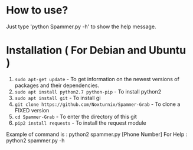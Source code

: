 

# How to use?
Just type 'python Spammer.py -h' to show the help message.

# Installation ( For Debian and Ubuntu )
1. `sudo apt-get update` - To get information on the newest versions of packages and their dependencies.
2. `sudo apt install python2.7 python-pip` - To install python2
3. `sudo apt install git` - To install gi
4. `git clone https://github.com/Noxturnix/Spammer-Grab` - To clone a FIXED version
5. `cd Spammer-Grab` - To enter the directory of this git
6. `pip2 install requests` - To install the request module

Example of command is : python2 spammer.py [Phone Number]
For Help : python2 spammer.py -h


